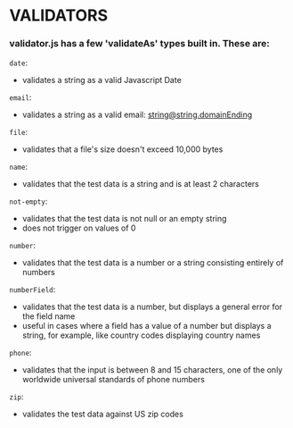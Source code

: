 # VALIDATORS

### validator.js has a few 'validateAs' types built in. These are:

`date`:
  - validates a string as a valid Javascript Date

`email`:
  - validates a string as a valid email: string@string.domainEnding

`file`:
  - validates that a file's size doesn't exceed 10,000 bytes

`name`:
  - validates that the test data is a string and is at least 2 characters

`not-empty`:
  - validates that the test data is not null or an empty string
  - does not trigger on values of 0

`number`:
  - validates that the test data is a number or a string consisting entirely of numbers

`numberField`:
  - validates that the test data is a number, but displays a general error for the field name
  - useful in cases where a field has a value of a number but displays a string, for example, like country codes displaying country names

`phone`:
  - validates that the input is between 8 and 15 characters, one of the only worldwide universal standards of phone numbers

`zip`:
  - validates the test data against US zip codes
  